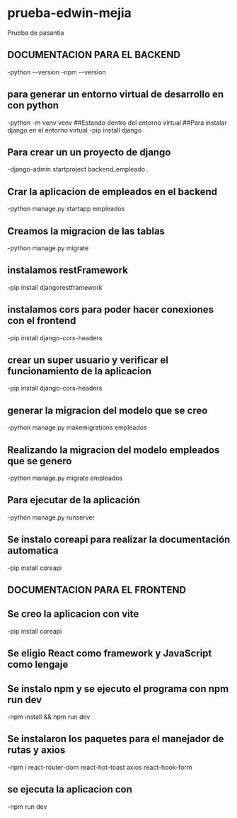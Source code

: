 # prueba-edwin-mejia
Prueba de pasantia
## DOCUMENTACION PARA EL BACKEND
-python --version
-npm --version
## para generar un entorno virtual de desarrollo en con python
-python -m venv venv 
##Estando dentro del entorno virtual 
##Para instalar django en el entorno virtual
-pip install django
## Para crear un un proyecto de django
-django-admin startproject backend_empleado .
## Crar la aplicacion de empleados en el backend
-python manage.py startapp empleados
## Creamos la migracion de las tablas
-python manage.py migrate
## instalamos restFramework
-pip install djangorestframework
## instalamos cors para poder hacer conexiones con el frontend
-pip install django-cors-headers
## crear un super usuario y verificar el funcionamiento de la aplicacion
-pip install django-cors-headers
## generar la migracion del modelo que se creo
-python manage.py makemigrations empleados
## Realizando la migracion del modelo empleados que se genero
-python manage.py migrate empleados
## Para ejecutar de la aplicación
-python manage.py runserver
## Se instalo coreapi para realizar la documentación automatica
-pip install coreapi



## DOCUMENTACION PARA EL FRONTEND
## Se creo la aplicacion con vite
-pip install coreapi
## Se eligio React como framework y JavaScript como lengaje
## Se instalo npm y se ejecuto el programa con npm run dev
-npm install && npm run dev
## Se instalaron los paquetes para el manejador de rutas y axios 
-npm i react-router-dom react-hot-toast axios react-hook-form
## se ejecuta la aplicacion con 
-npm run dev




